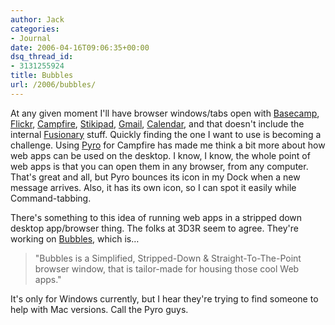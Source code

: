 ```yaml
---
author: Jack
categories:
- Journal
date: 2006-04-16T09:06:35+00:00
dsq_thread_id:
- 3131255924
title: Bubbles
url: /2006/bubbles/
---
```


At any given moment I'll have browser windows/tabs open with [Basecamp][1], [Flickr][2], [Campfire][3], [Stikipad][4], [Gmail][5], [Calendar][6], and that doesn't include the internal [Fusionary][9] stuff. Quickly finding the one I want to use is becoming a challenge. Using [Pyro][7] for Campfire has made me think a bit more about how web apps can be used on the desktop. I know, I know, the whole point of web apps is that you can open them in any browser, from any computer. That's great and all, but Pyro bounces its icon in my Dock when a new message arrives. Also, it has its own icon, so I can spot it easily while Command-tabbing. 

There's something to this idea of running web apps in a stripped down desktop app/browser thing. The folks at 3D3R seem to agree. They're working on [Bubbles][8], which is&#8230; 

> "Bubbles is a Simplified, Stripped-Down & Straight-To-The-Point browser window, that is tailor-made for housing those cool Web apps." 

It's only for Windows currently, but I hear they're trying to find someone to help with Mac versions. Call the Pyro guys. 

[1]: <http://www.basecamphq.com/>
  

  
[2]: <http://www.flickr.com/>
  

  
[3]: <http://www.campfirenow.com/>
  

  
[4]: <http://www.stikipad.com/>
  

  
[5]: <http://mail.google.com/>
  

  
[6]: <http://www.google.com/calendar>
  

  
[7]: <http://www.karppinen.fi/pyro/>
  

  
[8]: <http://www.3d3r.com/bubbles/>
  

  
[9]: <http://fusionary.com/>